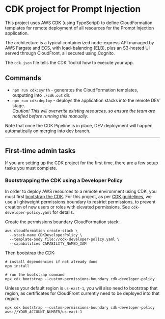 # CDK project for Prompt Injection

This project uses AWS CDK (using TypeScript) to define CloudFormation templates for remote deployment of all resources
for the Prompt Injection application.

The architecture is a typical containerized node-express API managed by AWS Fargate and ECS, with load-balancing (ELB),
plus an S3-hosted UI served through CloudFront, all secured using Cognito.

The `cdk.json` file tells the CDK Toolkit how to execute your app.

## Commands

- `npm run cdk:synth` - generates the CloudFormation templates, outputting into `./cdk.out` dir.
- `npm run cdk:deploy` - deploys the application stacks into the remote DEV stage.  
  _Caution! This will overwrite existing resources, so ensure the team are notified before running this manually._

Note that once the CDK Pipeline is in place, DEV deployment will happen automatically on merging into dev branch.

---

## First-time admin tasks

If you are setting up the CDK project for the first time, there are a few setup tasks you must complete.

### Bootstrapping the CDK using a Developer Policy

In order to deploy AWS resources to a remote environment using CDK, you must first
[bootstrap the CDK](https://docs.aws.amazon.com/cdk/v2/guide/bootstrapping.html). For this project, as per
[CDK guidelines](https://aws.amazon.com/blogs/devops/secure-cdk-deployments-with-iam-permission-boundaries/), we use a
lightweight permissions boundary to restrict permissions, to prevent creation of new users or roles with elevated
permissions. See `cdk-developer-policy.yaml` for details.

Create the permissions boundary CloudFormation stack:

```
aws cloudformation create-stack \
  --stack-name CDKDeveloperPolicy \
  --template-body file://cdk-developer-policy.yaml \
  --capabilities CAPABILITY_NAMED_IAM
```

Then bootstrap the CDK:

```
# install dependencies if not already done
npm install

# run the bootstrap command
npx cdk bootstrap --custom-permissions-boundary cdk-developer-policy
```

Unless your default region is `us-east-1`, you will also need to bootstrap that region, as certificates for CloudFront
currently need to be deployed into that region:

```
npx cdk bootstrap --custom-permissions-boundary cdk-developer-policy aws://YOUR_ACCOUNT_NUMBER/us-east-1
```
